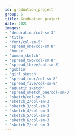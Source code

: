 ```yaml
---
id: graduation_project
group: 5
title: Graduation project
date: 2021
images:
- 'decoration/col-sm-3'
- 'title'
- 'font/col-sm-5'
- 'spread_one/col-sm-8'
- 'house'
- 'woman_sketch'
- 'spread_two/col-sm-8'
- 'spread_three/col-sm-8'
- 'goblin'
- 'girl_sketch'
- 'spread_four/col-sm-8'
- 'spread_five/col-sm-8'
- 'aquatic_sketch'
- 'spread_sketch_one/col-sm-3'
- 'sketch/col-sm-3'
- 'sketch_2/col-sm-3'
- 'sketch_3/col-sm-3'
- 'sketch_4/col-sm-3'
- 'sketch_5/col-sm-3'
- 'sketch_6/col-sm-3'
- 'sketch_7/col-sm-3'
---
```

